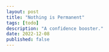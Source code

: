 ```yaml
---
layout: post
title: "Nothing is Permanent"
tags: [todo]
description: "A confidence booster."
date: 2022-12-08
published: false
---
```

